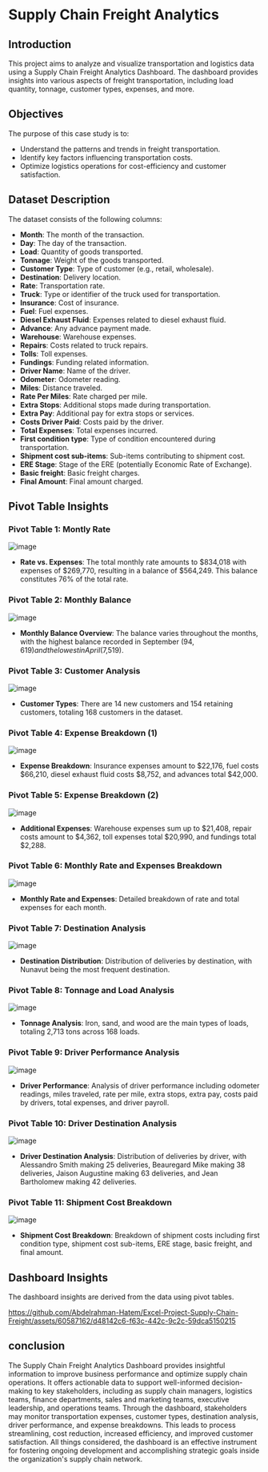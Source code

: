 # Supply Chain Freight Analytics 

## Introduction

This project aims to analyze and visualize transportation and logistics data using a Supply Chain Freight Analytics Dashboard. The dashboard provides insights into various aspects of freight transportation, including load quantity, tonnage, customer types, expenses, and more.

## Objectives

The purpose of this case study is to:

- Understand the patterns and trends in freight transportation.
- Identify key factors influencing transportation costs.
- Optimize logistics operations for cost-efficiency and customer satisfaction.

## Dataset Description

The dataset consists of the following columns:

- **Month**: The month of the transaction.
- **Day**: The day of the transaction.
- **Load**: Quantity of goods transported.
- **Tonnage**: Weight of the goods transported.
- **Customer Type**: Type of customer (e.g., retail, wholesale).
- **Destination**: Delivery location.
- **Rate**: Transportation rate.
- **Truck**: Type or identifier of the truck used for transportation.
- **Insurance**: Cost of insurance.
- **Fuel**: Fuel expenses.
- **Diesel Exhaust Fluid**: Expenses related to diesel exhaust fluid.
- **Advance**: Any advance payment made.
- **Warehouse**: Warehouse expenses.
- **Repairs**: Costs related to truck repairs.
- **Tolls**: Toll expenses.
- **Fundings**: Funding related information.
- **Driver Name**: Name of the driver.
- **Odometer**: Odometer reading.
- **Miles**: Distance traveled.
- **Rate Per Miles**: Rate charged per mile.
- **Extra Stops**: Additional stops made during transportation.
- **Extra Pay**: Additional pay for extra stops or services.
- **Costs Driver Paid**: Costs paid by the driver.
- **Total Expenses**: Total expenses incurred.
- **First condition type**: Type of condition encountered during transportation.
- **Shipment cost sub-items**: Sub-items contributing to shipment cost.
- **ERE Stage**: Stage of the ERE (potentially Economic Rate of Exchange).
- **Basic freight**: Basic freight charges.
- **Final Amount**: Final amount charged.



## Pivot Table Insights

### Pivot Table 1: Montly Rate
![image](https://github.com/Abdelrahman-Hatem/Excel-Project-Supply-Chain-Freight/assets/60587162/056b3dfc-f1a0-41e7-a7f5-583f8152dee8)

- **Rate vs. Expenses**: The total monthly rate amounts to $834,018 with expenses of $269,770, resulting in a balance of $564,249. This balance constitutes 76% of the total rate.

### Pivot Table 2: Monthly Balance
![image](https://github.com/Abdelrahman-Hatem/Excel-Project-Supply-Chain-Freight/assets/60587162/1959fc45-10d8-4d9e-9b38-74e83635a2fb)

- **Monthly Balance Overview**: The balance varies throughout the months, with the highest balance recorded in September ($94,619) and the lowest in April ($7,519).

### Pivot Table 3: Customer Analysis
![image](https://github.com/Abdelrahman-Hatem/Excel-Project-Supply-Chain-Freight/assets/60587162/197737bc-9355-4ae1-9113-6e93da16cfd5)

- **Customer Types**: There are 14 new customers and 154 retaining customers, totaling 168 customers in the dataset.

### Pivot Table 4: Expense Breakdown (1)
![image](https://github.com/Abdelrahman-Hatem/Excel-Project-Supply-Chain-Freight/assets/60587162/d33cd243-0609-4c20-9049-ad31b8b4d47a)

- **Expense Breakdown**: Insurance expenses amount to $22,176, fuel costs $66,210, diesel exhaust fluid costs $8,752, and advances total $42,000.

### Pivot Table 5: Expense Breakdown (2)
![image](https://github.com/Abdelrahman-Hatem/Excel-Project-Supply-Chain-Freight/assets/60587162/c770d8c2-3d5e-4d3a-b9d6-3cf9b74b3136)

- **Additional Expenses**: Warehouse expenses sum up to $21,408, repair costs amount to $4,362, toll expenses total $20,990, and fundings total $2,288.


### Pivot Table 6: Monthly Rate and Expenses Breakdown
![image](https://github.com/Abdelrahman-Hatem/Excel-Project-Supply-Chain-Freight/assets/60587162/df007af9-225b-437a-96d6-8be91faf3559)

- **Monthly Rate and Expenses**: Detailed breakdown of rate and total expenses for each month.

### Pivot Table 7: Destination Analysis
![image](https://github.com/Abdelrahman-Hatem/Excel-Project-Supply-Chain-Freight/assets/60587162/bea2af5e-a47c-4240-8aeb-daa3a29317cc)

- **Destination Distribution**: Distribution of deliveries by destination, with Nunavut being the most frequent destination.

### Pivot Table 8: Tonnage and Load Analysis
![image](https://github.com/Abdelrahman-Hatem/Excel-Project-Supply-Chain-Freight/assets/60587162/ce2aca0c-2ec4-41d7-894e-3815a4286b94)

- **Tonnage Analysis**: Iron, sand, and wood are the main types of loads, totaling 2,713 tons across 168 loads.

### Pivot Table 9: Driver Performance Analysis
![image](https://github.com/Abdelrahman-Hatem/Excel-Project-Supply-Chain-Freight/assets/60587162/075eb291-c854-4bd1-ae11-89dee6552bbd)

- **Driver Performance**: Analysis of driver performance including odometer readings, miles traveled, rate per mile, extra stops, extra pay, costs paid by drivers, total expenses, and driver payroll.

### Pivot Table 10: Driver Destination Analysis
![image](https://github.com/Abdelrahman-Hatem/Excel-Project-Supply-Chain-Freight/assets/60587162/6881e187-788b-4888-a713-90e28da56da1)
- **Driver Destination Analysis**: Distribution of deliveries by driver, with Alessandro Smith making 25 deliveries, Beauregard Mike making 38 deliveries, Jaison Augustine making 63 deliveries, and Jean Bartholomew making 42 deliveries.


 ### Pivot Table 11: Shipment Cost Breakdown
![image](https://github.com/Abdelrahman-Hatem/Excel-Project-Supply-Chain-Freight/assets/60587162/6420381a-c7ee-4dba-94f5-e0b3c15c32e0)
- **Shipment Cost Breakdown**: Breakdown of shipment costs including first condition type, shipment cost sub-items, ERE stage, basic freight, and final amount.

## Dashboard Insights
The dashboard insights are derived from the data using pivot tables. 

https://github.com/Abdelrahman-Hatem/Excel-Project-Supply-Chain-Freight/assets/60587162/d48142c6-f63c-442c-9c2c-59dca5150215


## conclusion
The Supply Chain Freight Analytics Dashboard provides insightful information to improve business performance and optimize supply chain operations. It offers actionable data to support well-informed decision-making to key stakeholders, including as supply chain managers, logistics teams, finance departments, sales and marketing teams, executive leadership, and operations teams. Through the dashboard, stakeholders may monitor transportation expenses, customer types, destination analysis, driver performance, and expense breakdowns. This leads to process streamlining, cost reduction, increased efficiency, and improved customer satisfaction. All things considered, the dashboard is an effective instrument for fostering ongoing development and accomplishing strategic goals inside the organization's supply chain network.


